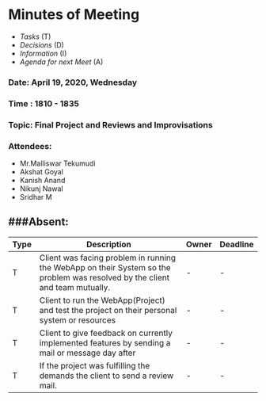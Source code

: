 # Minutes of Meeting

* *Tasks* (T)
* *Decisions* (D)
* *Information* (I)
* *Agenda for next Meet* (A)

 
### Date: April 19, 2020, Wednesday

### Time : 1810 - 1835

### Topic: Final Project and Reviews and Improvisations 

### Attendees:
- Mr.Malliswar Tekumudi
- Akshat Goyal
- Kanish Anand
- Nikunj Nawal
- Sridhar M

###Absent:
-----------------

**Type** | **Description** | **Owner** | **Deadline** |
---- | ---- | ---- | ---- |
T | Client was facing problem in running the WebApp on their System so the problem was resolved by the client and team mutually.| - | - |
T | Client to run the WebApp(Project) and test the project on their personal system or resources| - | - |
T | Client to give feedback on currently implemented features by sending a mail or message day after  | - | - |
T | If the project was fulfilling the demands the client to send a review mail. | - | - |